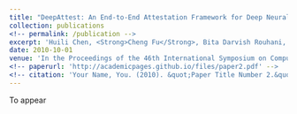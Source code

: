 ```yaml
---
title: "DeepAttest: An End-to-End Attestation Framework for Deep Neural Networks"
collection: publications
<!-- permalink: /publication -->
excerpt: 'Huili Chen, <Strong>Cheng Fu</Strong>, Bita Darvish Rouhani, Jishen Zhao, Farinaz Koushanfar'
date: 2010-10-01
venue: 'In the Proceedings of the 46th International Symposium on Computer Architecture (ISCA), 2019'
<!-- paperurl: 'http://academicpages.github.io/files/paper2.pdf' -->
<!-- citation: 'Your Name, You. (2010). &quot;Paper Title Number 2.&quot; <i>Journal 1</i>. 1(2).' -->
---
```

<!-- This paper is about the number 2. The number 3 is left for future work.
 -->

To appear

<!-- [Download paper here](https://arxiv.org/abs/1810.02068) -->

<!-- Recommended citation: Your Name, You. (2010). "Paper Title Number 2." <i>Journal 1</i>. 1(2). -->